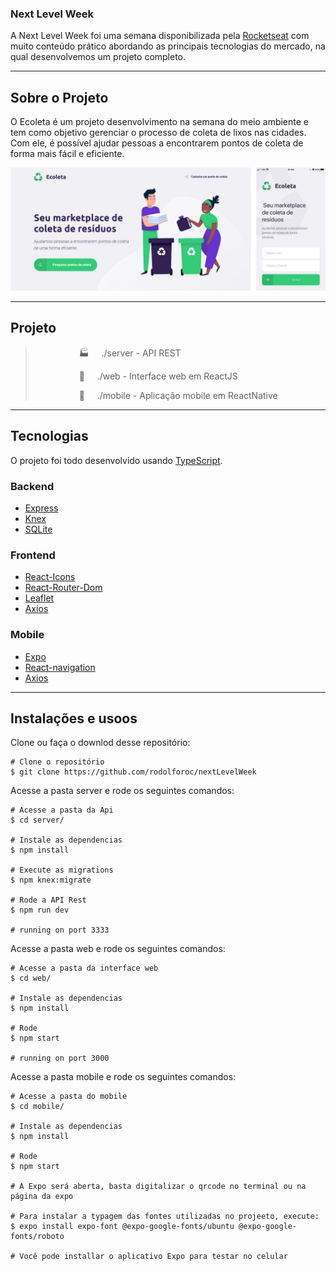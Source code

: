 ### Next Level Week
A Next Level Week foi uma semana disponibilizada pela [Rocketseat](https://rocketseat.com.br/) com muito conteúdo prático abordando as principais tecnologias do mercado, na qual desenvolvemos um projeto completo.

_________

## Sobre o Projeto

O Ecoleta é um projeto desenvolvimento na semana do meio ambiente e tem como objetivo gerenciar o processo de coleta de lixos nas cidades. Com ele, é possível ajudar pessoas a encontrarem pontos de coleta de forma mais fácil e eficiente.

![alt text](https://github.com/rodolforoc/nextLevelWeek/blob/master/web/src/assets/ecoleta.png "Ecoleta")

_________

## Projeto

  ><p style="margin-left:5em">🏭  &nbsp;&nbsp;&nbsp;&nbsp;./server - API REST </p>
  ><p style="margin-left:5em">🔮  &nbsp;&nbsp;&nbsp;&nbsp;./web - Interface web em ReactJS</p>
  ><p style="margin-left:5em">📱 &nbsp;&nbsp;&nbsp;&nbsp;./mobile - Aplicação mobile em ReactNative </p>

_________

## Tecnologias

O projeto foi todo desenvolvido usando [TypeScript](https://www.typescriptlang.org/).

### Backend

- [Express](https://expressjs.com/pt-br/)
- [Knex](http://knexjs.org/)
- [SQLite](https://www.sqlite.org/index.html) 

### Frontend

- [React-Icons](https://react-icons.github.io/react-icons/)
- [React-Router-Dom](https://reacttraining.com/react-router/web/guides/quick-start)
- [Leaflet](https://leafletjs.com/)
- [Axios](https://github.com/axios/axios)

### Mobile

- [Expo](https://docs.expo.io/)
- [React-navigation](https://reactnavigation.org/)
- [Axios](https://github.com/axios/axios)

_________

## Instalações e usoos

Clone ou faça o downlod desse repositório:

```
# Clone o repositório
$ git clone https://github.com/rodolforoc/nextLevelWeek
```

Acesse a pasta server e rode os seguintes comandos:

```
# Acesse a pasta da Api
$ cd server/

# Instale as dependencias
$ npm install

# Execute as migrations
$ npm knex:migrate

# Rode a API Rest
$ npm run dev

# running on port 3333
```

Acesse a pasta web e rode os seguintes comandos:

```
# Acesse a pasta da interface web
$ cd web/

# Instale as dependencias
$ npm install

# Rode 
$ npm start

# running on port 3000
```

Acesse a pasta mobile e rode os seguintes comandos:

```
# Acesse a pasta do mobile
$ cd mobile/

# Instale as dependencias
$ npm install

# Rode 
$ npm start

# A Expo será aberta, basta digitalizar o qrcode no terminal ou na página da expo

# Para instalar a typagem das fontes utilizadas no projeeto, execute:
$ expo install expo-font @expo-google-fonts/ubuntu @expo-google-fonts/roboto

# Você pode installar o aplicativo Expo para testar no celular
```

